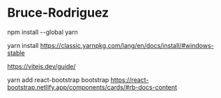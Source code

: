 # Bruce-Rodriguez
 
npm install --global yarn

yarn install
https://classic.yarnpkg.com/lang/en/docs/install/#windows-stable

https://vitejs.dev/guide/

yarn add react-bootstrap bootstrap
https://react-bootstrap.netlify.app/components/cards/#rb-docs-content
